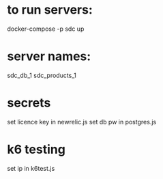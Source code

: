 # to run servers:
docker-compose -p sdc up

# server names:
sdc_db_1
sdc_products_1

# secrets
set licence key in newrelic.js
set db pw in postgres.js

# k6 testing
set ip in k6test.js
